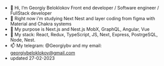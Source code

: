 - 👋 Hi, I’m Georgiy Beloklokov Front end developer / Software engineer / FullStack developer
- 👀 Right now i'm studying Next Nest and layer coding from figma with Material and Chakra systems
- 🌱 My purpose is Next.js and Nest.js MobX, GraphQL, Angular, Vue
- 💞️ My stack: React, Redux, TypeScript, JS, Next, Express, PostrgeSQL, Node, Nest.
- 📫 My telegram: @Georgiybv and my email: georgiybeloklokov@gmail.com
- updated 27-02-2023

<!---
GeorgiyBeloklokov/GeorgiyBeloklokov is a ✨ special ✨ repository because its `README.md` (this file) appears on your GitHub profile.
You can click the Preview link to take a look at your changes.
--->
